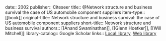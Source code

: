 date:: 2002
publisher:: Citeseer
title:: @Network structure and business survival the case of US automobile component suppliers
item-type:: [[book]]
original-title:: Network structure and business survival: the case of US automobile component suppliers
short-title:: Network structure and business survival
authors:: [[Anand Swaminathan]], [[Glenn Hoetker]], [[Will Mitchell]]
library-catalog:: Google Scholar
links:: [Local library](zotero://select/library/items/9DAJ74QZ), [Web library](https://www.zotero.org/users/6520516/items/9DAJ74QZ)
